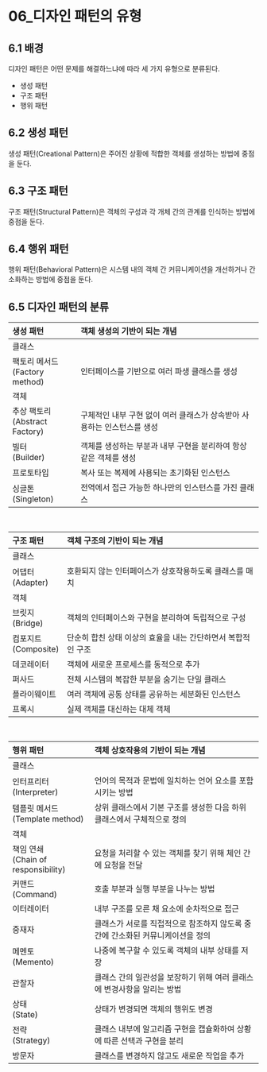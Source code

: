 # 06_디자인 패턴의 유형

## 6.1 배경
디자인 패턴은 어떤 문제를 해결하느냐에 따라 세 가지 유형으로 분류된다.
- 생성 패턴
- 구조 패턴
- 행위 패턴

## 6.2 생성 패턴
생성 패턴(Creational Pattern)은 주어진 상황에 적합한 객체를 생성하는 방법에 중점을 둔다. 

## 6.3 구조 패턴
구조 패턴(Structural Pattern)은 객체의 구성과 각 개체 간의 관계를 인식하는 방법에 중점을 둔다.

## 6.4 행위 패턴
행위 패턴(Behavioral Pattern)은 시스템 내의 객체 간 커뮤니케이션을 개선하거나 간소화하는 방법에 중점을 둔다.

## 6.5 디자인 패턴의 분류
| 생성 패턴 | 객체 생성의 기반이 되는 개념 |
|:-|:-|
|클래스|
|팩토리 메서드<br />(Factory method)|인터페이스를 기반으로 여러 파생 클래스를 생성|
|객체|
|추상 팩토리<br />(Abstract Factory)|구체적인 내부 구현 없이 여러 클래스가 상속받아 사용하는 인스턴스를 생성|
|빌터<br />(Builder)|객체를 생성하는 부분과 내부 구현을 분리하여 항상 같은 객체를 생성|
|프로토타입|복사 또는 복제에 사용되는 초기화된 인스턴스|
|싱글톤<br />(Singleton)|전역에서 접근 가능한 하나만의 인스턴스를 가진 클래스|
<br />

| 구조 패턴 | 객체 구조의 기반이 되는 개념 |
|:-|:-|
|클래스|
|어댑터<br />(Adapter)|호환되지 않는 인터페이스가 상호작용하도록 클래스를 매치|
|객체|
|브릿지<br />(Bridge)|객체의 인터페이스와 구현을 분리하여 독립적으로 구성|
|컴포지트<br />(Composite)|단순히 합친 상태 이상의 효율을 내는 간단하면서 복합적인 구조|
|데코레이터|객체에 새로운 프로세스를 동적으로 추가|
|퍼사드|전체 시스템의 복잡한 부분을 숨기는 단일 클래스|
|플라이웨이트|여러 객체에 공통 상태를 공유하는 세분화된 인스턴스|
|프록시|실제 객체를 대신하는 대체 객체|
<br />

| 행위 패턴 | 객체 상호작용의 기반이 되는 개념 |
|:-|:-|
|클래스|
|인터프리터<br />(Interpreter)|언어의 목적과 문법에 일치하는 언어 요소를 포함시키는 방법|
|템플릿 메서드<br />(Template method)|상위 클래스에서 기본 구조를 생성한 다음 하위 클래스에서 구체적으로 정의|
|객체|
|책임 연쇄<br />(Chain of responsibility)|요청을 처리할 수 있는 객체를 찾기 위해 체인 간에 요청을 전달|
|커맨드<br />(Command)|호출 부분과 실행 부분을 나누는 방법|
|이터레이터|내부 구조를 모른 채 요소에 순차적으로 접근|
|중재자|클래스가 서로를 직접적으로 참조하지 않도록 중간에 간소화된 커뮤니케이션을 정의|
|메멘토<br />(Memento)|나중에 복구할 수 있도록 객체의 내부 상태를 저장|
|관찰자|클래스 간의 일관성을 보장하기 위해 여러 클래스에 변경사항을 알리는 방법|
|상태<br />(State)|상태가 변경되면 객체의 행위도 변경|
|전략<br />(Strategy)|클래스 내부에 알고리즘 구현을 캡슐화하여 상황에 따른 선택과 구현을 분리|
|방문자|클래스를 변경하지 않고도 새로운 작업을 추가|
